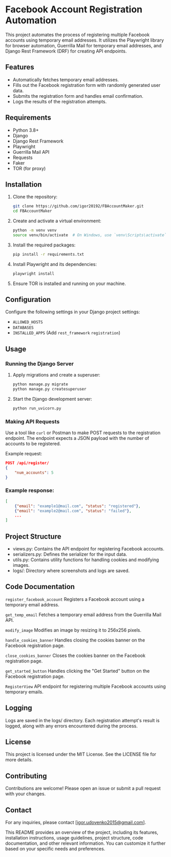 # Facebook Account Registration Automation

This project automates the process of registering multiple Facebook accounts using temporary email addresses. It utilizes the Playwright library for browser automation, Guerrilla Mail for temporary email addresses, and Django Rest Framework (DRF) for creating API endpoints.

## Features

- Automatically fetches temporary email addresses.
- Fills out the Facebook registration form with randomly generated user data.
- Submits the registration form and handles email confirmation.
- Logs the results of the registration attempts.

## Requirements

- Python 3.8+
- Django
- Django Rest Framework
- Playwright
- Guerrilla Mail API
- Requests
- Faker
- TOR (for proxy)

## Installation

1. Clone the repository:

    ```bash
    git clone https://github.com/igor20192/FBAccountMaker.git
    cd FBAccountMaker
    ```

2. Create and activate a virtual environment:

    ```bash
    python -m venv venv
    source venv/bin/activate  # On Windows, use `venv\Scripts\activate`
    ```

3. Install the required packages:

    ```bash
    pip install -r requirements.txt
    ```

4. Install Playwright and its dependencies:

    ```bash
    playwright install
    ```

5. Ensure TOR is installed and running on your machine.

## Configuration

Configure the following settings in your Django project settings:

- `ALLOWED_HOSTS`
- `DATABASES`
- `INSTALLED_APPS` (Add `rest_framework` `registration`)

## Usage

### Running the Django Server

1. Apply migrations and create a superuser:

    ```bash
    python manage.py migrate
    python manage.py createsuperuser
    ```

2. Start the Django development server:

    ```bash
    python run_uvicorn.py
    ```

### Making API Requests

Use a tool like `curl` or Postman to make POST requests to the registration endpoint. The endpoint expects a JSON payload with the number of accounts to be registered.

Example request:

```json
POST /api/register/
{
    "num_accounts": 5
}
```

### Example response:

```json
[
    {"email": "example1@mail.com", "status": "registered"},
    {"email": "example2@mail.com", "status": "failed"},
    ...
]
```

## Project Structure

- views.py: Contains the API endpoint for registering Facebook accounts.
- serializers.py: Defines the serializer for the input data.
- utils.py: Contains utility functions for handling cookies and modifying images.
- logs/: Directory where screenshots and logs are saved.

## Code Documentation

`register_facebook_account`
Registers a Facebook account using a temporary email address.

`get_temp_email`
Fetches a temporary email address from the Guerrilla Mail API.

`modify_image`
Modifies an image by resizing it to 256x256 pixels.

`handle_cookies_banner`
Handles closing the cookies banner on the Facebook registration page.

`close_cookies_banner`
Closes the cookies banner on the Facebook registration page.

`get_started_button`
Handles clicking the "Get Started" button on the Facebook registration page.

`RegisterView`
API endpoint for registering multiple Facebook accounts using temporary emails.

## Logging
Logs are saved in the logs/ directory. Each registration attempt's result is logged, along with any errors encountered during the process.

## License
This project is licensed under the MIT License. See the LICENSE file for more details.

## Contributing
Contributions are welcome! Please open an issue or submit a pull request with your changes.

## Contact
For any inquiries, please contact [igor.udovenko2015@gmail.com].

This README provides an overview of the project, including its features, installation instructions, usage guidelines, project structure, code documentation, and other relevant information. You can customize it further based on your specific needs and preferences.

